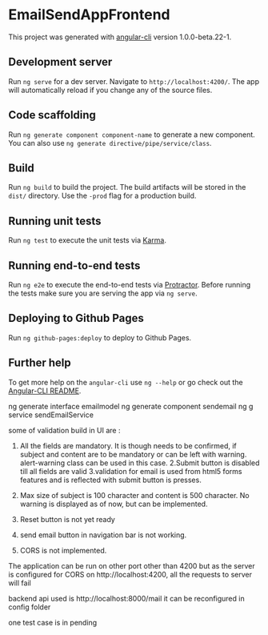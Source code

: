# EmailSendAppFrontend

This project was generated with [angular-cli](https://github.com/angular/angular-cli) version 1.0.0-beta.22-1.

## Development server
Run `ng serve` for a dev server. Navigate to `http://localhost:4200/`. The app will automatically reload if you change any of the source files.

## Code scaffolding

Run `ng generate component component-name` to generate a new component. You can also use `ng generate directive/pipe/service/class`.

## Build

Run `ng build` to build the project. The build artifacts will be stored in the `dist/` directory. Use the `-prod` flag for a production build.

## Running unit tests

Run `ng test` to execute the unit tests via [Karma](https://karma-runner.github.io).

## Running end-to-end tests

Run `ng e2e` to execute the end-to-end tests via [Protractor](http://www.protractortest.org/).
Before running the tests make sure you are serving the app via `ng serve`.

## Deploying to Github Pages

Run `ng github-pages:deploy` to deploy to Github Pages.

## Further help

To get more help on the `angular-cli` use `ng --help` or go check out the [Angular-CLI README](https://github.com/angular/angular-cli/blob/master/README.md).


ng generate interface emailmodel
ng generate component sendemail
 ng g service sendEmailService


some of validation build in UI are :
1. All the fields are mandatory. It is though needs to be confirmed, if subject and content are to be mandatory or
can be left with warning. alert-warning class can be used in this case.
2.Submit button is disabled till all fields are valid
3.validation for email is used from html5 forms features and is reflected with submit button is presses.
4. Max size of subject is 100 character and content is 500 character. No warning is displayed as of now, but can
be implemented.


4. Reset button is not yet ready
5. send email button in navigation bar is not working.
6. CORS is not implemented.


The application can be run on other port other than 4200 but as the server is configured for CORS on http://localhost:4200,
all the requests to server will fail

backend api used is
http://localhost:8000/mail
it can be reconfigured in config folder

one test case is in pending